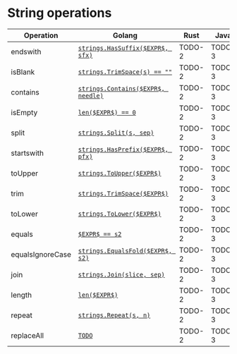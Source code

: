 # String operations

|Operation|Golang|Rust|Java|Python|
|---|---|---|---|---|
|endswith|[`strings.HasSuffix($EXPR$, sfx)`](https://pkg.go.dev/strings#HasSuffix)|TODO-2|TODO-3|TODO-4|
|isBlank|[`strings.TrimSpace(s) == ""`](https://pkg.go.dev/strings#TrimSpace)|TODO-2|TODO-3|TODO-4|
|contains|[`strings.Contains($EXPR$, needle)`](https://pkg.go.dev/strings#Contains)|TODO-2|TODO-3|TODO-4|
|isEmpty|[`len($EXPR$) == 0`](https://pkg.go.dev/builtin#len)|TODO-2|TODO-3|TODO-4|
|split|[`strings.Split(s, sep)`](https://pkg.go.dev/strings#Split)|TODO-2|TODO-3|TODO-4|
|startswith|[`strings.HasPrefix($EXPR$, pfx)`](https://pkg.go.dev/strings#HasPrefix)|TODO-2|TODO-3|TODO-4|
|toUpper|[`strings.ToUpper($EXPR$)`](https://pkg.go.dev/strings#ToUpper)|TODO-2|TODO-3|TODO-4|
|trim|[`strings.TrimSpace($EXPR$)`](https://pkg.go.dev/strings#TrimSpace)|TODO-2|TODO-3|TODO-4|
|toLower|[`strings.ToLower($EXPR$)`](https://pkg.go.dev/strings#ToLower)|TODO-2|TODO-3|TODO-4|
|equals|[`$EXPR$ == s2`](https://go.dev/ref/spec#Comparison_operators)|TODO-2|TODO-3|TODO-4|
|equalsIgnoreCase|[`strings.EqualsFold($EXPR$, s2)`](https://pkg.go.dev/strings#EqualFold)|TODO-2|TODO-3|TODO-4|
|join|[`strings.Join(slice, sep)`](https://pkg.go.dev/strings#Join)|TODO-2|TODO-3|TODO-4|
|length|[`len($EXPR$)`](https://pkg.go.dev/builtin#len)|TODO-2|TODO-3|TODO-4|
|repeat|[`strings.Repeat(s, n)`](https://pkg.go.dev/strings#Repeat)|TODO-2|TODO-3|TODO-4|
|replaceAll|[`TODO`](TODO)|TODO-2|TODO-3|TODO-4|
